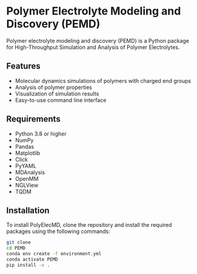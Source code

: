 # Polymer Electrolyte Modeling and Discovery (PEMD)

Polymer electrolyte modeling and discovery (PEMD) is a Python package for High-Throughput Simulation and Analysis of Polymer Electrolytes. 

## Features
- Molecular dynamics simulations of polymers with charged end groups
- Analysis of polymer properties
- Visualization of simulation results
- Easy-to-use command line interface

## Requirements
- Python 3.8 or higher
- NumPy
- Pandas
- Matplotlib
- Click
- PyYAML
- MDAnalysis
- OpenMM
- NGLView
- TQDM

## Installation
To install PolyElecMD, clone the repository and install the required packages using the following commands:
```bash
git clone
cd PEMD
conda env create -f environment.yml
conda activate PEMD
pip install -e .
```





